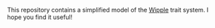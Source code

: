 This repository contains a simplified model of the [Wipple](https://wipple.gramer.dev) trait system. I hope you find it useful!
